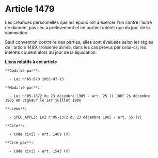 # Article 1479

Les créances personnelles que les époux ont à exercer l'un contre l'autre ne donnent pas lieu à prélèvement et ne portent
intérêt que du jour de la sommation. 

Sauf convention contraire des parties, elles sont évaluées selon les règles de l'article 1469, troisième alinéa, dans les cas
prévus par celui-ci ; les intérêts courent alors du jour de la liquidation.

**Liens relatifs à cet article**

	**Codifié par**:

	  - Loi n°65-570 1965-07-13

	**Modifié par**:

	  - Loi n°85-1372 du 23 décembre 1985 - art. 25 () JORF 26 décembre 1985 en vigueur le 1er juillet 1986

	**Liens**:

	  - SPEC_APPLI: Loi n°85-1372 du 23 décembre 1985 - art. 55 (V)

	**Cite**:

	  - Code civil - art. 1469 (V)

	**Cité par**:

	  - Code civil - art. 1543 (V)
